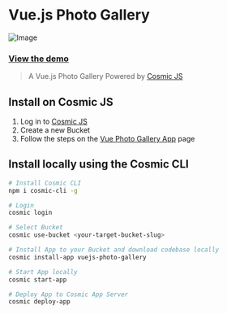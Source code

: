 # Vue.js Photo Gallery
![Image](https://cosmic-s3.imgix.net/c4747e70-785d-11e7-998b-6dbc6e078b76.jpg?w=1000)
### [View the demo](https://cosmicjs.com/apps/vuejs-photo-gallery)
> A Vue.js Photo Gallery Powered by [Cosmic JS](https://cosmicjs.com)

## Install on Cosmic JS
1. Log in to [Cosmic JS](https://cosmicjs.com/login)
2. Create a new Bucket
3. Follow the steps on the [Vue Photo Gallery App](https://cosmicjs.com/apps/vuejs-photo-gallery) page

## Install locally using the Cosmic CLI
``` bash
# Install Cosmic CLI
npm i cosmic-cli -g

# Login
cosmic login

# Select Bucket
cosmic use-bucket <your-target-bucket-slug>

# Install App to your Bucket and download codebase locally
cosmic install-app vuejs-photo-gallery

# Start App locally
cosmic start-app

# Deploy App to Cosmic App Server
cosmic deploy-app
```
